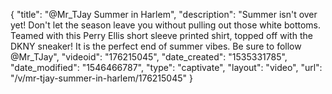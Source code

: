 {
    "title": "@Mr_TJay Summer in Harlem",
    "description": "Summer isn't over yet! Don't let the season leave you without pulling out those white bottoms.  Teamed with this Perry Ellis short sleeve printed shirt, topped off with the DKNY sneaker! It is the perfect end of summer vibes.  Be sure to follow @Mr_TJay",
    "videoid": "176215045",
    "date_created": "1535331785",
    "date_modified": "1546466787",
    "type": "captivate",
    "layout": "video",
    "url": "\/v\/mr-tjay-summer-in-harlem\/176215045"
}